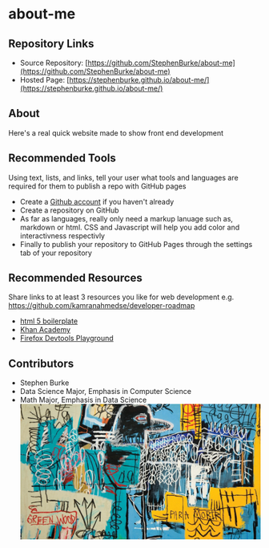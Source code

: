 # about-me

## Repository Links
* Source Repository: [https://github.com/StephenBurke/about-me](https://github.com/StephenBurke/about-me)
* Hosted Page: [https://stephenburke.github.io/about-me/](https://stephenburke.github.io/about-me/)


## About
Here's a real quick website made to show front end development

## Recommended Tools
Using text, lists, and links, tell your user what tools and languages are required for them to publish a repo with GitHub pages
- Create a [Github account](https://github.com/) if you haven't already
- Create a repository on GitHub
- As far as languages, really only need a markup lanuage such as, markdown or html. CSS and Javascript will help you add color and interactivness respectivly
- Finally to publish your repository to GitHub Pages through the settings tab of your repository

## Recommended Resources 
Share links to at least 3 resources you like for web development e.g. https://github.com/kamranahmedse/developer-roadmap
- [html 5 boilerplate](https://marketplace.visualstudio.com/items?itemName=sidthesloth.html5-boilerplate)
- [Khan Academy](https://www.khanacademy.org/computing)
- [Firefox Devtools Playground](https://mozilladevelopers.github.io/playground/)



## Contributors
- Stephen Burke
- Data Science Major, Emphasis in Computer Science
- Math Major, Emphasis in Data Science  
![Strokes A New Abnormal](images/basquiatMoney.jpg)